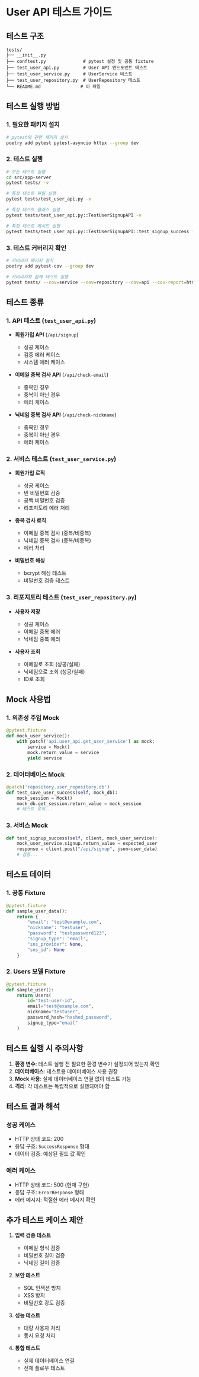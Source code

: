 # User API 테스트 가이드

## 테스트 구조

```
tests/
├── __init__.py
├── conftest.py              # pytest 설정 및 공통 fixture
├── test_user_api.py         # User API 엔드포인트 테스트
├── test_user_service.py     # UserService 테스트
├── test_user_repository.py  # UserRepository 테스트
└── README.md               # 이 파일
```

## 테스트 실행 방법

### 1. 필요한 패키지 설치
```bash
# pytest와 관련 패키지 설치
poetry add pytest pytest-asyncio httpx --group dev
```

### 2. 테스트 실행
```bash
# 모든 테스트 실행
cd src/app-server
pytest tests/ -v

# 특정 테스트 파일 실행
pytest tests/test_user_api.py -v

# 특정 테스트 클래스 실행
pytest tests/test_user_api.py::TestUserSignupAPI -v

# 특정 테스트 메서드 실행
pytest tests/test_user_api.py::TestUserSignupAPI::test_signup_success -v
```

### 3. 테스트 커버리지 확인
```bash
# 커버리지 패키지 설치
poetry add pytest-cov --group dev

# 커버리지와 함께 테스트 실행
pytest tests/ --cov=service --cov=repository --cov=api --cov-report=html
```

## 테스트 종류

### 1. API 테스트 (`test_user_api.py`)
- **회원가입 API** (`/api/signup`)
  - 성공 케이스
  - 검증 에러 케이스
  - 시스템 에러 케이스

- **이메일 중복 검사 API** (`/api/check-email`)
  - 중복인 경우
  - 중복이 아닌 경우
  - 에러 케이스

- **닉네임 중복 검사 API** (`/api/check-nickname`)
  - 중복인 경우
  - 중복이 아닌 경우
  - 에러 케이스

### 2. 서비스 테스트 (`test_user_service.py`)
- **회원가입 로직**
  - 성공 케이스
  - 빈 비밀번호 검증
  - 공백 비밀번호 검증
  - 리포지토리 에러 처리

- **중복 검사 로직**
  - 이메일 중복 검사 (중복/비중복)
  - 닉네임 중복 검사 (중복/비중복)
  - 에러 처리

- **비밀번호 해싱**
  - bcrypt 해싱 테스트
  - 비밀번호 검증 테스트

### 3. 리포지토리 테스트 (`test_user_repository.py`)
- **사용자 저장**
  - 성공 케이스
  - 이메일 중복 에러
  - 닉네임 중복 에러

- **사용자 조회**
  - 이메일로 조회 (성공/실패)
  - 닉네임으로 조회 (성공/실패)
  - ID로 조회

## Mock 사용법

### 1. 의존성 주입 Mock
```python
@pytest.fixture
def mock_user_service():
    with patch('api.user_api.get_user_service') as mock:
        service = Mock()
        mock.return_value = service
        yield service
```

### 2. 데이터베이스 Mock
```python
@patch('repository.user_repository.db')
def test_save_user_success(self, mock_db):
    mock_session = Mock()
    mock_db.get_session.return_value = mock_session
    # 테스트 로직...
```

### 3. 서비스 Mock
```python
def test_signup_success(self, client, mock_user_service):
    mock_user_service.signup.return_value = expected_user
    response = client.post("/api/signup", json=user_data)
    # 검증...
```

## 테스트 데이터

### 1. 공통 Fixture
```python
@pytest.fixture
def sample_user_data():
    return {
        "email": "test@example.com",
        "nickname": "testuser",
        "password": "testpassword123",
        "signup_type": "email",
        "sns_provider": None,
        "sns_id": None
    }
```

### 2. Users 모델 Fixture
```python
@pytest.fixture
def sample_user():
    return Users(
        id="test-user-id",
        email="test@example.com",
        nickname="testuser",
        password_hash="hashed_password",
        signup_type="email"
    )
```

## 테스트 실행 시 주의사항

1. **환경 변수**: 테스트 실행 전 필요한 환경 변수가 설정되어 있는지 확인
2. **데이터베이스**: 테스트용 데이터베이스 사용 권장
3. **Mock 사용**: 실제 데이터베이스 연결 없이 테스트 가능
4. **격리**: 각 테스트는 독립적으로 실행되어야 함

## 테스트 결과 해석

### 성공 케이스
- HTTP 상태 코드: 200
- 응답 구조: `SuccessResponse` 형태
- 데이터 검증: 예상된 필드 값 확인

### 에러 케이스
- HTTP 상태 코드: 500 (현재 구현)
- 응답 구조: `ErrorResponse` 형태
- 에러 메시지: 적절한 에러 메시지 확인

## 추가 테스트 케이스 제안

1. **입력 검증 테스트**
   - 이메일 형식 검증
   - 비밀번호 길이 검증
   - 닉네임 길이 검증

2. **보안 테스트**
   - SQL 인젝션 방지
   - XSS 방지
   - 비밀번호 강도 검증

3. **성능 테스트**
   - 대량 사용자 처리
   - 동시 요청 처리

4. **통합 테스트**
   - 실제 데이터베이스 연결
   - 전체 플로우 테스트 